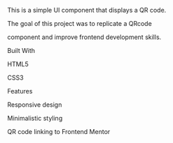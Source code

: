 This is a simple UI component that displays a QR code. 

The goal of this project was to replicate a QRcode 

component and improve frontend development skills.

Built With

HTML5

CSS3

Features

Responsive design

Minimalistic styling

QR code linking to Frontend Mentor
